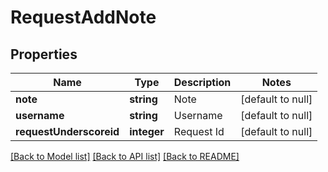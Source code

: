 # RequestAddNote

## Properties
Name | Type | Description | Notes
------------ | ------------- | ------------- | -------------
**note** | **string** | Note | [default to null]
**username** | **string** | Username | [default to null]
**requestUnderscoreid** | **integer** | Request Id | [default to null]

[[Back to Model list]](../README.md#documentation-for-models) [[Back to API list]](../README.md#documentation-for-api-endpoints) [[Back to README]](../README.md)


